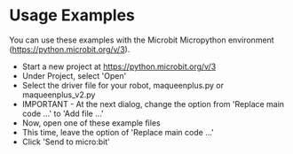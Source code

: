 # Usage Examples

You can use these examples with the Microbit Micropython environment (https://python.microbit.org/v/3).

 - Start a new project at https://python.microbit.org/v/3
 - Under Project, select 'Open'
 - Select the driver file for your robot, maqueenplus.py or maqueenplus_v2.py
 - IMPORTANT - At the next dialog, change the option from 'Replace main code ...' to 'Add file ...'
 - Now, open one of these example files
 - This time, leave the option of 'Replace main code ...'
 - Click 'Send to micro:bit'
